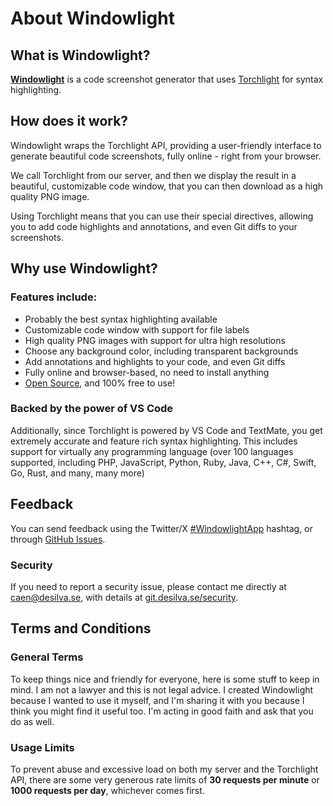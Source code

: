 # About Windowlight

<h2 class="subheading">What is Windowlight?</h2>

**[Windowlight](https://windowlight.desilva.se)** is a code screenshot generator that uses [Torchlight](https://torchlight.dev) for syntax highlighting.

## How does it work?

Windowlight wraps the Torchlight API, providing a user-friendly interface to generate beautiful code screenshots, fully online - right from your browser.

We call Torchlight from our server, and then we display the result in a beautiful, customizable code window, that you can then download as a high quality PNG image.

Using Torchlight means that you can use their special directives, allowing you to add code highlights and annotations, and even Git diffs to your screenshots.


## Why use Windowlight?

### Features include:

- Probably the best syntax highlighting available
- Customizable code window with support for file labels
- High quality PNG images with support for ultra high resolutions
- Choose any background color, including transparent backgrounds
- Add annotations and highlights to your code, and even Git diffs
- Fully online and browser-based, no need to install anything
- [Open Source](https://github.com/caendesilva/Windowlight), and 100% free to use!

### Backed by the power of VS Code

Additionally, since Torchlight is powered by VS Code and TextMate, you get extremely accurate and feature rich syntax highlighting.
This includes support for virtually any programming language (over 100 languages supported, including PHP, JavaScript, Python, Ruby, Java, C++, C#, Swift, Go, Rust, and many, many more)

## Feedback

You can send feedback using the Twitter/X <a href="https://twitter.com/search?q=%23WindowlightApp" rel="nofollow" target="_blank">#WindowlightApp</a> hashtag, or through <a href="https://github.com/caendesilva/Windowlight/issues/new?title=Windowlight%20Feedback" rel="nofollow">GitHub Issues</a>.

### Security

If you need to report a security issue, please contact me directly at caen@desilva.se, with details at <a href="https://git.desilva.se/security/" rel="nofollow">git.desilva.se/security</a>.

## Terms and Conditions

### General Terms

To keep things nice and friendly for everyone, here is some stuff to keep in mind. I am not a lawyer and this is not legal advice. 
I created Windowlight because I wanted to use it myself, and I'm sharing it with you because I think you might find it useful too.
I'm acting in good faith and ask that you do as well.

### Usage Limits

To prevent abuse and excessive load on both my server and the Torchlight API, there are some very generous rate limits of **30 requests per minute** or **1000 requests per day**, whichever comes first.

